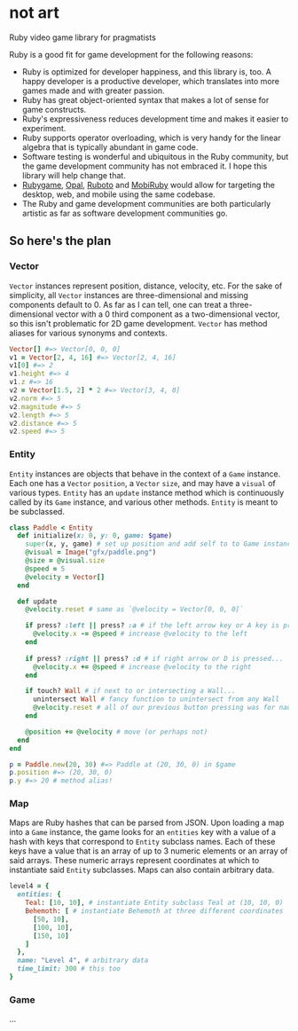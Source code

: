 not art
=======
Ruby video game library for pragmatists

Ruby is a good fit for game development for the following reasons:
* Ruby is optimized for developer happiness, and this library is, too. A happy developer is a productive developer, which translates into more games made and with greater passion.
* Ruby has great object-oriented syntax that makes a lot of sense for game constructs.
* Ruby's expressiveness reduces development time and makes it easier to experiment.
* Ruby supports operator overloading, which is very handy for the linear algebra that is typically abundant in game code.
* Software testing is wonderful and ubiquitous in the Ruby community, but the game development community has not embraced it. I hope this library will help change that.
* [Rubygame](https://github.com/rubygame/rubygame/), [Opal](https://github.com/opal/opal), [Ruboto](https://github.com/ruboto/ruboto) and [MobiRuby](https://github.com/mobiruby/mobiruby-ios) would allow for targeting the desktop, web, and mobile using the same codebase.
* The Ruby and game development communities are both particularly artistic as far as software development communities go.

So here's the plan
------------------

### Vector
`Vector` instances represent position, distance, velocity, etc. For the sake of simplicity, all `Vector` instances are three-dimensional and missing components default to 0. As far as I can tell, one can treat a three-dimensional vector with a 0 third component as a two-dimensional vector, so this isn't problematic for 2D game development. `Vector` has method aliases for various synonyms and contexts.

```ruby
Vector[] #=> Vector[0, 0, 0]
v1 = Vector[2, 4, 16] #=> Vector[2, 4, 16]
v1[0] #=> 2
v1.height #=> 4
v1.z #=> 16
v2 = Vector[1.5, 2] * 2 #=> Vector[3, 4, 0]
v2.norm #=> 5
v2.magnitude #=> 5
v2.length #=> 5
v2.distance #=> 5
v2.speed #=> 5
```

### Entity
`Entity` instances are objects that behave in the context of a `Game` instance. Each one has a `Vector` `position`, a `Vector` `size`, and may have a `visual` of various types. `Entity` has an `update` instance method which is continuously called by its `Game` instance, and various other methods. `Entity` is meant to be subclassed.

```ruby
class Paddle < Entity
  def initialize(x: 0, y: 0, game: $game)
    super(x, y, game) # set up position and add self to to Game instance
    @visual = Image("gfx/paddle.png")
    @size = @visual.size
    @speed = 5
    @velocity = Vector[]
  end

  def update
    @velocity.reset # same as `@velocity = Vector[0, 0, 0]`

    if press? :left || press? :a # if the left arrow key or A key is pressed...
      @velocity.x -= @speed # increase @velocity to the left
    end
    
    if press? :right || press? :d # if right arrow or D is pressed...
      @velocity.x += @speed # increase @velocity to the right
    end

    if touch? Wall # if next to or intersecting a Wall...
      unintersect Wall # fancy function to unintersect from any Wall
      @velocity.reset # all of our previous button pressing was for naught
    end

    @position += @velocity # move (or perhaps not)
  end
end

p = Paddle.new(20, 30) #=> Paddle at (20, 30, 0) in $game
p.position #=> (20, 30, 0)
p.y #=> 20 # method alias!
```

### Map
Maps are Ruby hashes that can be parsed from JSON. Upon loading a map into a `Game` instance, the game looks for an `entities` key with a value of a hash with keys that correspond to `Entity` subclass names. Each of these keys have a value that is an array of up to 3 numeric elements or an array of said arrays. These numeric arrays represent coordinates at which to instantiate said `Entity` subclasses. Maps can also contain arbitrary data.

```ruby
level4 = {
  entities: {
    Teal: [10, 10], # instantiate Entity subclass Teal at (10, 10, 0)
    Behemoth: [ # instantiate Behemoth at three different coordinates
      [50, 10],
      [100, 10],
      [150, 10]
    ]
  },
  name: "Level 4", # arbitrary data
  time_limit: 300 # this too
}
```

### Game
...
